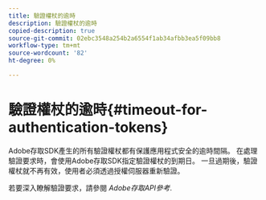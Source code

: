 ```yaml
---
title: 驗證權杖的逾時
description: 驗證權杖的逾時
copied-description: true
source-git-commit: 02ebc3548a254b2a6554f1ab34afbb3ea5f09bb8
workflow-type: tm+mt
source-wordcount: '82'
ht-degree: 0%

---
```


# 驗證權杖的逾時{#timeout-for-authentication-tokens}

Adobe存取SDK產生的所有驗證權杖都有保護應用程式安全的逾時間隔。 在處理驗證要求時，會使用Adobe存取SDK指定驗證權杖的到期日。 一旦過期後，驗證權杖就不再有效，使用者必須透過授權伺服器重新驗證。

若要深入瞭解驗證要求，請參閱 *Adobe存取API參考*.
